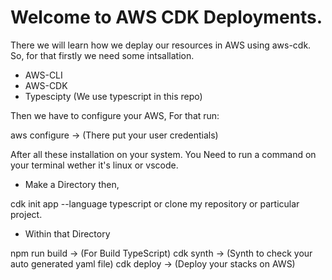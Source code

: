 # Welcome to AWS CDK Deployments.

There we will learn how we deplay our resources in AWS using
aws-cdk. So, for that firstly we need some intsallation.

- AWS-CLI
- AWS-CDK
- Typescipty (We use typescript in this repo)

Then we have to configure your AWS, For that run:

aws configure -> (There put your user credentials)

After all these installation on your system. You Need to run a command on your terminal wether it's linux or vscode.

- Make a Directory then,

cdk init app --language typescript
or
clone my repository or particular project.

- Within that Directory

npm run build -> (For Build TypeScript)
cdk synth -> (Synth to check your auto generated yaml file)
cdk deploy -> (Deploy your stacks on AWS)